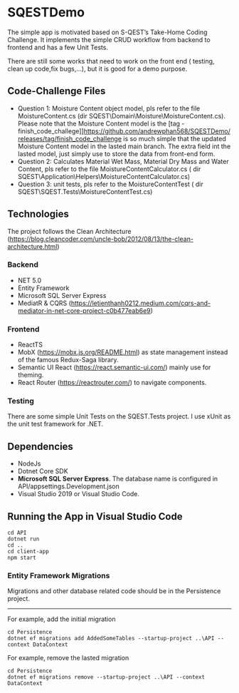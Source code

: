 # SQESTDemo
The simple app is motivated based on S-QEST’s Take-Home Coding Challenge. It implements the simple CRUD workflow from backend to frontend and has a few Unit Tests.

There are still some works that need to work on the front end ( testing, clean up code,fix bugs,...), but it is good for a demo purpose.

## Code-Challenge Files
- Question 1: Moisture Content object model, pls refer to the file MoistureContent.cs (dir SQEST\Domain\Moisture\MoistureContent.cs). Please note that the Moisture Content model is the [tag -finish_code_challege]]https://github.com/andrewphan568/SQESTDemo/releases/tag/finish_code_challenge is so much simple that the updated Moisture Content model in the lasted main branch. The extra field int the lasted model, just simply use to store the data from front-end form.
- Question 2: Calculates Material Wet Mass, Material Dry Mass and Water Content, pls refer to the file MoistureContentCalculator.cs ( dir SQEST\Application\Helpers\MoistureContentCalculator.cs)
- Question 3: unit tests, pls refer to the MoistureContentTest ( dir SQEST\SQEST.Tests\MoistureContentTest.cs)

## Technologies
The project follows the Clean Architecture (https://blog.cleancoder.com/uncle-bob/2012/08/13/the-clean-architecture.html)
### Backend
-	NET 5.0
-	Entity Framework 
-	Microsoft SQL Server Express
-	MediatR & CQRS (https://letienthanh0212.medium.com/cqrs-and-mediator-in-net-core-project-c0b477eab6e9)
### Frontend
-	ReactTS
-	MobX  (https://mobx.js.org/README.html) as state management instead of the famous Redux-Saga library.
-	Semantic UI React (https://react.semantic-ui.com/) mainly use for theming.
-	React Router (https://reactrouter.com/) to navigate components.

### Testing
There are some simple Unit Tests on the SQEST.Tests project. I use xUnit as the unit test framework for .NET.

## Dependencies
-	NodeJs
-	Dotnet Core SDK
-	 **Microsoft SQL Server Express**. The database name is configured in API/appsettings.Development.json
-	Visual Studio 2019 or Visual Studio Code. 

## Running the App in Visual Studio Code
```shell
cd API
dotnet run 
cd ..
cd client-app
npm start
```

### Entity Framework Migrations
Migrations and other database related code should be in the Persistence project.
****
For example, add the initial migration 
```shell
cd Persistence
dotnet ef migrations add AddedSomeTables --startup-project ..\API --context DataContext
```
For example, remove the lasted migration 
```shell
cd Persistence
dotnet ef migrations remove --startup-project ..\API --context DataContext
```





